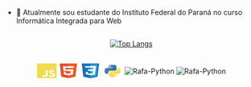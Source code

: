 - 📔 Atualmente sou estudante do Instituto Federal do Paraná no curso Informática Integrada para Web
##
<div align="center" >


[![Top Langs](https://github-readme-stats.vercel.app/api/top-langs/?username=TainaDr&layout=compact&theme=dracula&bg_color=30,0d0d0d,191919&title_color=fff&text_color=fff&icon_color=79ff97)](https://github.com/TainaDr/github-readme-stats)
</div>

<div align="center" style="display: inline_block"><br>
  <img align="center" alt="Rafa-Js" height="30" width="40" src="https://raw.githubusercontent.com/devicons/devicon/master/icons/javascript/javascript-plain.svg">
  <img align="center" alt="Rafa-HTML" height="30" width="40" src="https://raw.githubusercontent.com/devicons/devicon/master/icons/html5/html5-original.svg">
  <img align="center" alt="Rafa-CSS" height="30" width="40" src="https://raw.githubusercontent.com/devicons/devicon/master/icons/css3/css3-original.svg">
  <img align="center" alt="Rafa-Python" height="30" width="40" src="https://raw.githubusercontent.com/devicons/devicon/master/icons/python/python-original.svg">
  <img align="center" alt="Rafa-Python" height="30" width="40" src="https://cdn.jsdelivr.net/gh/devicons/devicon@latest/icons/dart/dart-original.svg">
  <img align="center" alt="Rafa-Python" height="30" width="40" src="https://cdn.jsdelivr.net/gh/devicons/devicon@latest/icons/flutter/flutter-original.svg">
  
</div>
